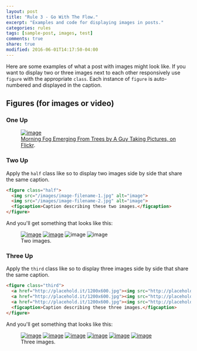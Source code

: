 ```yaml
---
layout: post
title: "Rule 3 - Go With The Flow."
excerpt: "Examples and code for displaying images in posts."
categories: rules
tags: [sample-post, images, test]
comments: true
share: true
modified: 2016-06-01T14:17:50-04:00
---
```


Here are some examples of what a post with images might look like. If you want to display two or three images next to each other responsively use `figure` with the appropriate `class`. Each instance of `figure` is auto-numbered and displayed in the caption.

## Figures (for images or video)

### One Up

<figure>
  <a href="http://farm9.staticflickr.com/8426/7758832526_cc8f681e48_b.jpg"><img src="http://farm9.staticflickr.com/8426/7758832526_cc8f681e48_c.jpg" alt="image"></a>
  <figcaption><a href="http://www.flickr.com/photos/80901381@N04/7758832526/" title="Morning Fog Emerging From Trees by A Guy Taking Pictures, on Flickr">Morning Fog Emerging From Trees by A Guy Taking Pictures, on Flickr</a>.</figcaption>
</figure>

### Two Up

Apply the `half` class like so to display two images side by side that share the same caption.

```html
<figure class="half">
  <img src="/images/image-filename-1.jpg" alt="image">
  <img src="/images/image-filename-2.jpg" alt="image">
  <figcaption>Caption describing these two images.</figcaption>
</figure>
```

And you'll get something that looks like this:

<figure class="half">
  <a href="http://placehold.it/1200x600.jpg"><img src="http://placehold.it/600x300.jpg" alt="image"></a>
  <a href="http://placehold.it/1200x600.jpg"><img src="http://placehold.it/600x300.jpg" alt="image"></a>
  <img src="http://placehold.it/600x300.jpg" alt="image">
  <img src="http://placehold.it/600x300.jpg" alt="image">
  <figcaption>Two images.</figcaption>
</figure>

### Three Up

Apply the `third` class like so to display three images side by side that share the same caption.

```html
<figure class="third">
  <a href="http://placehold.it/1200x600.jpg"><img src="http://placehold.it/600x300.jpg" alt="image"></a>
  <a href="http://placehold.it/1200x600.jpg"><img src="http://placehold.it/600x300.jpg" alt="image"></a>
  <a href="http://placehold.it/1200x600.jpg"><img src="http://placehold.it/600x300.jpg" alt="image"></a>
  <figcaption>Caption describing these three images.</figcaption>
</figure>
```

And you'll get something that looks like this:

<figure class="third">
  <a href="http://placehold.it/1200x600.jpg"><img src="http://placehold.it/600x300.jpg" alt="image"></a>
  <a href="http://placehold.it/1200x600.jpg"><img src="http://placehold.it/600x300.jpg" alt="image"></a>
  <a href="http://placehold.it/1200x600.jpg"><img src="http://placehold.it/600x300.jpg" alt="image"></a>
  <a href="http://placehold.it/1200x600.jpg"><img src="http://placehold.it/600x300.jpg" alt="image"></a>
  <a href="http://placehold.it/1200x600.jpg"><img src="http://placehold.it/600x300.jpg" alt="image"></a>
  <a href="http://placehold.it/1200x600.jpg"><img src="http://placehold.it/600x300.jpg" alt="image"></a>
  <figcaption>Three images.</figcaption>
</figure>
